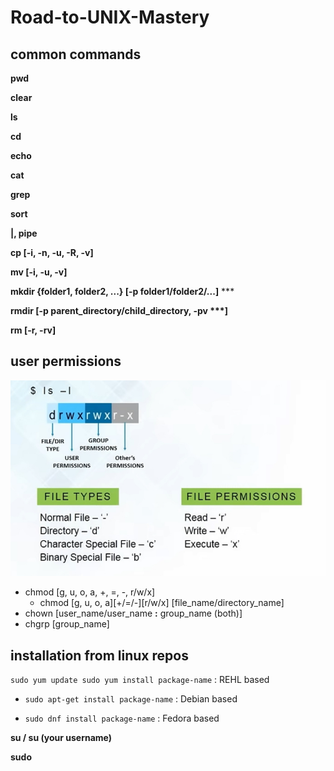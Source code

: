 # Road-to-UNIX-Mastery

## common commands

__pwd__

__clear__

__ls__

__cd__

__echo__

__cat__

__grep__

__sort__

__|, pipe__

__cp [-i, -n, -u, -R, -v]__

__mv [-i, -u, -v]__

__mkdir {folder1, folder2, ...} [-p folder1/folder2/...]__ ***

__rmdir [-p parent_directory/child_directory, -pv ***]__

__rm [-r, -rv]__

## user permissions
![](./resource/IMG_2954.jpeg)
 - chmod [g, u, o, a, +, =, -, r/w/x]
    - chmod [g, u, o, a][+/=/-][r/w/x] [file_name/directory_name]
 - chown [user_name/user_name __:__ group_name (both)]
 - chgrp [group_name]

 ## installation from linux repos
 
`
sudo yum update
sudo yum install package-name
` : REHL based

 - `sudo apt-get install package-name` : Debian based

 - `sudo dnf install package-name` : Fedora based

 
__su / su (your username)__ 

__sudo__